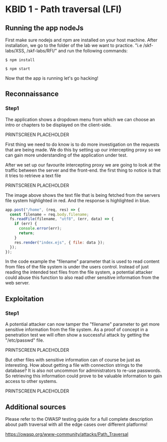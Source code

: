 # KBID 1 - Path traversal \(LFI\)

## Running the app nodeJs

First make sure nodejs and npm are installed on your host machine.
After installation, we go to the folder of the lab we want to practice.
"i.e /skf-labs/XSS, /skf-labs/RFI/" and run the following commands:

```
$ npm install
```

```
$ npm start
```

Now that the app is running let's go hacking!

## Reconnaissance

### Step1

The application shows a dropdown menu from which we can choose an intro or chapters to be displayed on the client-side.

PRINTSCREEN PLACEHOLDER

First thing we need to do know is to do more investigation on the requests that are being made. We do this by setting up our intercepting proxy so we can gain more understanding of the application under test.

After we set up our favourite intercepting proxy we are going to look at the traffic between the server and the front-end. the first thing to notice is that it tries to retrieve a text file

PRINTSCREEN PLACEHOLDER

The image above shows the text file that is being fetched from the servers file system highlighted in red. And the response is highlighted in blue.

```javascript
app.post("/home", (req, res) => {
  const filename = req.body.filename;
  fs.readFile(filename, "utf8", (err, data) => {
    if (err) {
      console.error(err);
      return;
    }
    res.render("index.ejs", { file: data });
  });
});
```

In the code example the "filename" parameter that is used to read content from files of the file system is under the users control. Instead of just reading the intended text files from the file system, a potential attacker could abuse this function to also read other sensitive information from the web server.

## Exploitation

### Step1

A potential attacker can now tamper the "filename" parameter to get more sensitive information from the file system. As a proof of concept in a penetration test we will often show a successful attack by getting the "/etc/passwd" file.

PRINTSCREEN PLACEHOLDER

But other files with sensitive information can of course be just as interesting. How about getting a file with connection strings to the database? It is also not uncommon for administrators to re-use passwords. So retrieving this information could prove to be valuable information to gain access to other systems.

PRINTSCREEN PLACEHOLDER

## Additional sources

Please refer to the OWASP testing guide for a full complete description about path traversal with all the edge cases over different platforms!

https://owasp.org/www-community/attacks/Path_Traversal
